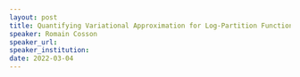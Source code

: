 ```yaml
---
layout: post
title: Quantifying Variational Approximation for Log-Partition Function
speaker: Romain Cosson
speaker_url: 
speaker_institution: 
date: 2022-03-04
---
```

